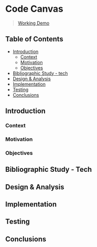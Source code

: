 # Code Canvas

> [Working Demo](https://code-canvas.raru.dev/)

## Table of Contents

- [Introduction](#introduction)
  - [Context](#context)
  - [Motivation](#motivation)
  - [Objectives](#objectives)
- [Bibliographic Study - tech](#bibliographic-study---tech)
- [Design & Analysis](#design--analysis)
- [Implementation](#implementation)
- [Testing](#testing)
- [Conclusions](#conclusions)

## Introduction

### Context

### Motivation

### Objectives

## Bibliographic Study - Tech

## Design & Analysis

## Implementation

## Testing

<!-- TODO: cypress -->
<!-- TODO: vitest -> python translater -->
<!-- TODO: vitest -> interpreter -->

## Conclusions
